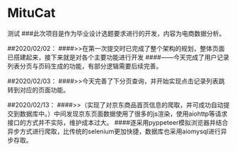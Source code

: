 # MituCat
测试
###此次项目是作为毕业设计选题要求进行的开发，内容为电商数据分析。

##2020/02/02：
####>>在第一次提交时已完成了整个架构的规划，整体页面已搭建起来，接下来就是对各个主要功能进行开发
####——今天完成了用户记录列表分页与页码生成的功能，有部分逻辑需要后续完善。

##2020/02/03：
####>>今天完善了下分页查询，并开始实现点击记录列表跳转到对应的页面功能。

##2020/02/13：
####>>（实现了对京东商品首页信息的爬取，并可成功自动提交到数据库中。）中间发现京东页面数据使用了很多的js渲染，使用aiohttp等请求接口的方式并不实际，维护成本过大。
####逐采用pyppeteer模拟浏览器并结合异步方式进行爬取，比传统的selenium更加快捷，数据库也采用aiomysql进行异步存取。